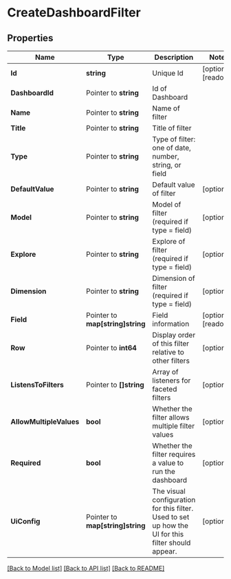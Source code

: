 # CreateDashboardFilter

## Properties

Name | Type | Description | Notes
------------ | ------------- | ------------- | -------------
**Id** | **string** | Unique Id | [optional] [readonly] 
**DashboardId** | Pointer to **string** | Id of Dashboard | 
**Name** | Pointer to **string** | Name of filter | 
**Title** | Pointer to **string** | Title of filter | 
**Type** | Pointer to **string** | Type of filter: one of date, number, string, or field | 
**DefaultValue** | Pointer to **string** | Default value of filter | [optional] 
**Model** | Pointer to **string** | Model of filter (required if type &#x3D; field) | [optional] 
**Explore** | Pointer to **string** | Explore of filter (required if type &#x3D; field) | [optional] 
**Dimension** | Pointer to **string** | Dimension of filter (required if type &#x3D; field) | [optional] 
**Field** | Pointer to **map[string]string** | Field information | [optional] [readonly] 
**Row** | Pointer to **int64** | Display order of this filter relative to other filters | [optional] 
**ListensToFilters** | Pointer to **[]string** | Array of listeners for faceted filters | [optional] 
**AllowMultipleValues** | **bool** | Whether the filter allows multiple filter values | [optional] 
**Required** | **bool** | Whether the filter requires a value to run the dashboard | [optional] 
**UiConfig** | Pointer to **map[string]string** | The visual configuration for this filter. Used to set up how the UI for this filter should appear. | [optional] 

[[Back to Model list]](../README.md#documentation-for-models) [[Back to API list]](../README.md#documentation-for-api-endpoints) [[Back to README]](../README.md)


